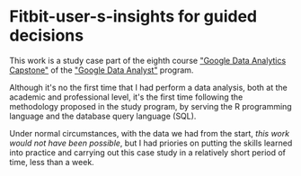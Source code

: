 # Fitbit-user-s-insights for guided decisions
This work is a study case part of the eighth course ["Google Data Analytics Capstone"](https://www.coursera.org/learn/google-data-analytics-capstone) of the ["Google Data Analyst"](https://www.coursera.org/professional-certificates/google-data-analytics) program. 

Although it's no the first time that I had perform a data analysis, both at the academic and professional level, it's the first time following the methodology proposed in the study program, by serving the R programming language and the database query language (SQL).

Under normal circumstances, with the data we had from the start, _this work would not have been possible_, but I had priories on putting the skills learned into practice and carrying out this case study in a relatively short period of time, less than a week.



